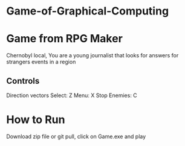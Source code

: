 # Game-of-Graphical-Computing

<h1>Game from RPG Maker</h1>
Chernobyl local, You are a young journalist that looks for answers for strangers events in a region
<h2>Controls</h2>
Direction vectors
Select: Z
Menu: X
Stop Enemies: C
<h1>How to Run</h1>
Download zip file or git pull, click on Game.exe and play
